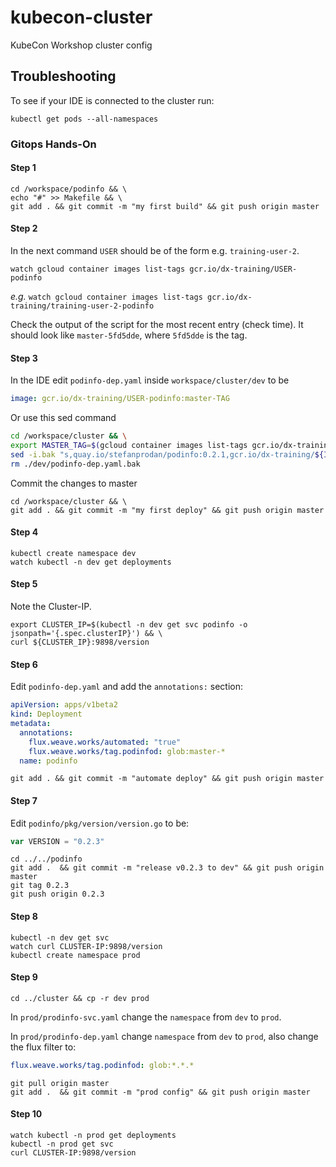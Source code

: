 # kubecon-cluster

KubeCon Workshop cluster config

## Troubleshooting

To see if your IDE is connected to the cluster run:

```shell
kubectl get pods --all-namespaces
```

### Gitops Hands-On

#### Step 1

```shell
cd /workspace/podinfo && \
echo "#" >> Makefile && \
git add . && git commit -m "my first build" && git push origin master
```

#### Step 2

In the next command `USER` should be of the form e.g. `training-user-2`.

```shell
watch gcloud container images list-tags gcr.io/dx-training/USER-podinfo
```

*e.g.* `watch gcloud container images list-tags gcr.io/dx-training/training-user-2-podinfo`

Check the output of the script for the most recent entry (check time). It
should look like `master-5fd5dde`, where `5fd5dde` is the tag.

#### Step 3

In the IDE edit `podinfo-dep.yaml` inside `workspace/cluster/dev` to be

```yaml
image: gcr.io/dx-training/USER-podinfo:master-TAG
```

Or use this sed command

```bash
cd /workspace/cluster && \
export MASTER_TAG=$(gcloud container images list-tags gcr.io/dx-training/${IDE_USERNAME}-podinfo | grep master |  awk '{print $2}') && \
sed -i.bak "s,quay.io/stefanprodan/podinfo:0.2.1,gcr.io/dx-training/${IDE_USERNAME}-podinfo:${MASTER_TAG},g" ./dev/podinfo-dep.yaml && \
rm ./dev/podinfo-dep.yaml.bak
```

Commit the changes to master

```shell
cd /workspace/cluster && \
git add . && git commit -m "my first deploy" && git push origin master
```



#### Step 4

```shell
kubectl create namespace dev
watch kubectl -n dev get deployments
```

#### Step 5

Note the Cluster-IP.

```shell
export CLUSTER_IP=$(kubectl -n dev get svc podinfo -o jsonpath='{.spec.clusterIP}') && \ 
curl ${CLUSTER_IP}:9898/version
```

#### Step 6

Edit `podinfo-dep.yaml` and add the `annotations:` section:

```yaml
apiVersion: apps/v1beta2
kind: Deployment
metadata:
  annotations:
    flux.weave.works/automated: "true"
    flux.weave.works/tag.podinfod: glob:master-*
  name: podinfo
```

```shell
git add . && git commit -m "automate deploy" && git push origin master
```

#### Step 7

Edit `podinfo/pkg/version/version.go` to be:

```go
var VERSION = "0.2.3"
```

```shell
cd ../../podinfo
git add .  && git commit -m "release v0.2.3 to dev" && git push origin master
git tag 0.2.3
git push origin 0.2.3
```

#### Step 8

```shell
kubectl -n dev get svc
watch curl CLUSTER-IP:9898/version
kubectl create namespace prod
```

#### Step 9

```shell
cd ../cluster && cp -r dev prod
```

In `prod/prodinfo-svc.yaml` change the `namespace` from `dev` to `prod`.

In `prod/prodinfo-dep.yaml` change `namespace` from `dev` to `prod`, also
change the flux filter to:

```yaml
flux.weave.works/tag.podinfod: glob:*.*.*
```

```shell
git pull origin master
git add .  && git commit -m "prod config" && git push origin master
```

#### Step 10

```shell
watch kubectl -n prod get deployments
kubectl -n prod get svc
curl CLUSTER-IP:9898/version
```
